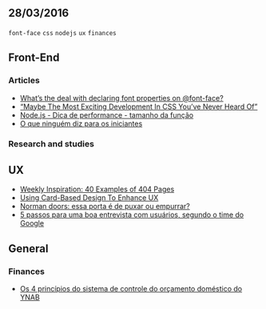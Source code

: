 28/03/2016
----------

`font-face` `css` `nodejs` `ux` `finances`

## Front-End

### Articles

- [What’s the deal with declaring font properties on @font-face?](https://css-tricks.com/whats-deal-declaring-font-properties-font-face/)
- [“Maybe The Most Exciting Development In CSS You’ve Never Heard Of”](https://www.smashingmagazine.com/2016/03/houdini-maybe-the-most-exciting-development-in-css-youve-never-heard-of/)
- [Node.js - Dica de performance - tamanho da função](http://nomadev.com.br/node-js-dica-de-performance-tamanho-da-fun%C3%A7%C3%A3o/)
- [O que ninguém diz para os iniciantes](http://willianjusten.com.br/o-que-ninguem-diz-para-iniciantes/)
 
### Research and studies
 
## UX

- [Weekly Inspiration: 40 Examples of 404 Pages](http://webdesign.tutsplus.com/articles/weekly-inspiration-40-examples-of-404-pages--cms-25489)
- [Using Card-Based Design To Enhance UX](http://babich.biz/using-card-based-design-to-enhance-ux/)
- [Norman doors: essa porta é de puxar ou empurrar?](http://arquiteturadeinformacao.com/usabilidade/norman-doors-essa-porta-e-de-puxar-ou-empurrar-2/)
- [5 passos para uma boa entrevista com usuários, segundo o time do Google](http://arquiteturadeinformacao.com/pesquisa-com-usuarios-2/5-passos-para-uma-boa-entrevista-com-usuarios-segundo-o-time-do-google/)
 
## General
 
### Finances

- [Os 4 princípios do sistema de controle do orçamento doméstico do YNAB](http://www.valoresreais.com/2016/03/28/os-4-principios-do-sistema-de-controle-do-orcamento-domestico-do-ynab/)
 
 
